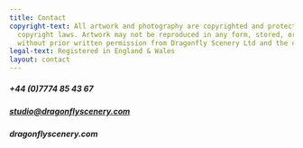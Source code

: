 ```yaml
---
title: Contact
copyright-text: All artwork and photography are copyrighted and protected under international
  copyright laws. Artwork may not be reproduced in any form, stored, or manipulated
  without prior written permission from Dragonfly Scenery Ltd and the copyright holders.
legal-text: Registered in England & Wales
layout: contact
---
```


##### +44 (0)7774 85 43 67  

##### studio@dragonflyscenery.com  

##### dragonflyscenery.com  

